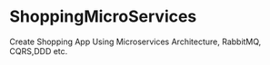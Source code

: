 # ShoppingMicroServices
Create Shopping App Using Microservices Architecture, RabbitMQ, CQRS,DDD etc. 
